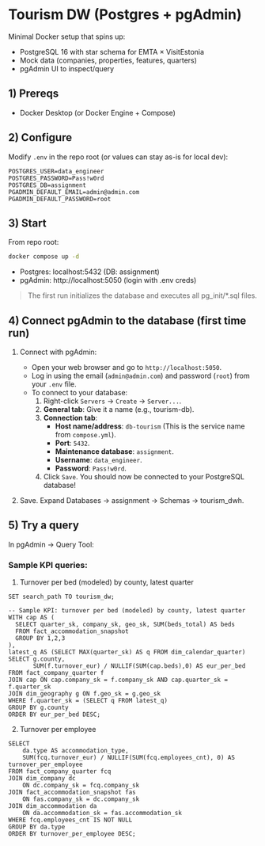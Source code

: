 # Tourism DW (Postgres + pgAdmin)

Minimal Docker setup that spins up:
- PostgreSQL 16 with star schema for EMTA × VisitEstonia
- Mock data (companies, properties, features, quarters)
- pgAdmin UI to inspect/query

## 1) Prereqs
- Docker Desktop (or Docker Engine + Compose)

## 2) Configure
Modify `.env` in the repo root (or values can stay as-is for local dev):
```
POSTGRES_USER=data_engineer
POSTGRES_PASSWORD=Pass!w0rd
POSTGRES_DB=assignment
PGADMIN_DEFAULT_EMAIL=admin@admin.com
PGADMIN_DEFAULT_PASSWORD=root
```


## 3) Start
From repo root:
```bash
docker compose up -d
```

* Postgres: localhost:5432 (DB: assignment)
* pgAdmin: http://localhost:5050
 (login with .env creds)

>The first run initializes the database and executes all pg_init/*.sql files.

## 4) Connect pgAdmin to the database (first time run)

1. Connect with pgAdmin:
    *   Open your web browser and go to `http://localhost:5050`.
    *   Log in using the email (`admin@admin.com`) and password (`root`) from your `.env` file.
    *   To connect to your database:
        1.  Right-click `Servers` -> `Create` -> `Server...`.
        2.  **General tab**: Give it a name (e.g., tourism-db).
        3.  **Connection tab**:
            *   **Host name/address**: `db-tourism` (This is the service name from `compose.yml`).
            *   **Port**: `5432`.
            *   **Maintenance database**: `assignment`.
            *   **Username**: `data_engineer`.
            *   **Password**: `Pass!w0rd`.
        4.  Click `Save`. You should now be connected to your PostgreSQL database!

2. Save. Expand Databases → assignment → Schemas → tourism_dwh.

## 5) Try a query

In pgAdmin → Query Tool:

### Sample KPI queries:

1. Turnover per bed (modeled) by county, latest quarter
```
SET search_path TO tourism_dw;

-- Sample KPI: turnover per bed (modeled) by county, latest quarter
WITH cap AS (
  SELECT quarter_sk, company_sk, geo_sk, SUM(beds_total) AS beds
  FROM fact_accommodation_snapshot
  GROUP BY 1,2,3
),
latest_q AS (SELECT MAX(quarter_sk) AS q FROM dim_calendar_quarter)
SELECT g.county,
       SUM(f.turnover_eur) / NULLIF(SUM(cap.beds),0) AS eur_per_bed
FROM fact_company_quarter f
JOIN cap ON cap.company_sk = f.company_sk AND cap.quarter_sk = f.quarter_sk
JOIN dim_geography g ON f.geo_sk = g.geo_sk
WHERE f.quarter_sk = (SELECT q FROM latest_q)
GROUP BY g.county
ORDER BY eur_per_bed DESC;
```

2. Turnover per employee
```
SELECT 
    da.type AS accommodation_type,
    SUM(fcq.turnover_eur) / NULLIF(SUM(fcq.employees_cnt), 0) AS turnover_per_employee
FROM fact_company_quarter fcq
JOIN dim_company dc 
    ON dc.company_sk = fcq.company_sk
JOIN fact_accommodation_snapshot fas 
    ON fas.company_sk = dc.company_sk
JOIN dim_accommodation da 
    ON da.accommodation_sk = fas.accommodation_sk
WHERE fcq.employees_cnt IS NOT NULL
GROUP BY da.type
ORDER BY turnover_per_employee DESC;
```
